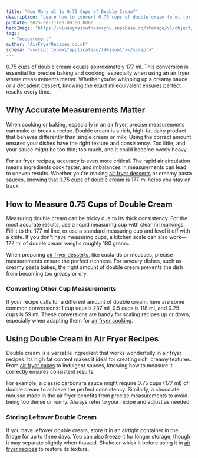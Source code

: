 ```yaml
---
title: "How Many ml Is 0.75 Cups of Double Cream?"
description: "Learn how to convert 0.75 cups of double cream to ml for perfect baking and cooking results every time. Includes tips for air fryer recipes!"
pubDate: 2025-08-11T00:00:00.000Z
heroImage: "https://klueoymssxwfnxsvcyhv.supabase.co/storage/v1/object/public/md/how-many-ml-is-0-75-cups-of-double-cream-063fe4ef.webp"
tags:
  - "measurement"
author: "AirFryerRecipes.co.uk"
schema: "<script type=\"application/ld+json\"></script>"
---
```


<p>0.75 cups of double cream equals approximately 177 ml. This conversion is essential for precise baking and cooking, especially when using an air fryer where measurements matter. Whether you're whipping up a creamy sauce or a decadent dessert, knowing the exact ml equivalent ensures perfect results every time.</p>

<h2>Why Accurate Measurements Matter</h2>
<p>When cooking or baking, especially in an air fryer, precise measurements can make or break a recipe. Double cream is a rich, high-fat dairy product that behaves differently than single cream or milk. Using the correct amount ensures your dishes have the right texture and consistency. Too little, and your sauce might be too thin; too much, and it could become overly heavy.</p>
<p>For air fryer recipes, accuracy is even more critical. The rapid air circulation means ingredients cook faster, and imbalances in measurements can lead to uneven results. Whether you're making <a href=https://www.airfryerrecipe.co.uk/recipes>air fryer desserts</a> or creamy pasta sauces, knowing that 0.75 cups of double cream is 177 ml helps you stay on track.</p>

<h2>How to Measure 0.75 Cups of Double Cream</h2>
<p>Measuring double cream can be tricky due to its thick consistency. For the most accurate results, use a liquid measuring cup with clear ml markings. Fill it to the 177 ml line, or use a standard measuring cup and level it off with a knife. If you don't have measuring cups, a kitchen scale can also work—177 ml of double cream weighs roughly 180 grams.</p>
<p>When preparing <a href=https://www.airfryerrecipe.co.uk/recipe-category/dessert>air fryer desserts</a>, like custards or mousses, precise measurements ensure the perfect richness. For savoury dishes, such as creamy pasta bakes, the right amount of double cream prevents the dish from becoming too greasy or dry.</p>

<h3>Converting Other Cup Measurements</h3>
<p>If your recipe calls for a different amount of double cream, here are some common conversions: 1 cup equals 237 ml, 0.5 cups is 118 ml, and 0.25 cups is 59 ml. These conversions are handy for scaling recipes up or down, especially when adapting them for <a href=https://www.airfryerrecipe.co.uk/air-fryer-conversion-chart>air fryer cooking</a>.</p>

<h2>Using Double Cream in Air Fryer Recipes</h2>
<p>Double cream is a versatile ingredient that works wonderfully in air fryer recipes. Its high fat content makes it ideal for creating rich, creamy textures. From <a href=https://www.airfryerrecipe.co.uk/recipe-category/cakes>air fryer cakes</a> to indulgent sauces, knowing how to measure it correctly ensures consistent results.</p>
<p>For example, a classic carbonara sauce might require 0.75 cups (177 ml) of double cream to achieve the perfect consistency. Similarly, a chocolate mousse made in the air fryer benefits from precise measurements to avoid being too dense or runny. Always refer to your recipe and adjust as needed.</p>

<h3>Storing Leftover Double Cream</h3>
<p>If you have leftover double cream, store it in an airtight container in the fridge for up to three days. You can also freeze it for longer storage, though it may separate slightly when thawed. Shake or whisk it before using it in <a href=https://www.airfryerrecipe.co.uk/recipes>air fryer recipes</a> to restore its texture.</p>